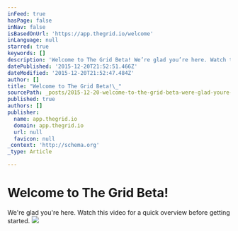 ```yaml
---
inFeed: true
hasPage: false
inNav: false
isBasedOnUrl: 'https://app.thegrid.io/welcome'
inLanguage: null
starred: true
keywords: []
description: 'Welcome to The Grid Beta! We’re glad you’re here. Watch this video for a quick overview before getting started.'
datePublished: '2015-12-20T21:52:51.466Z'
dateModified: '2015-12-20T21:52:47.484Z'
author: []
title: "Welcome to The Grid Beta!\_"
sourcePath: _posts/2015-12-20-welcome-to-the-grid-beta-were-glad-youre-here-watch-this.md
published: true
authors: []
publisher:
  name: app.thegrid.io
  domain: app.thegrid.io
  url: null
  favicon: null
_context: 'http://schema.org'
_type: Article

---
```

# Welcome to The Grid Beta! 

We're glad you're here. Watch this video for a quick overview before getting started.
![](https://the-grid-user-content.s3-us-west-2.amazonaws.com/170ceba2-1185-45e0-a296-e05f9d7316e5.jpg)